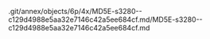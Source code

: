 .git/annex/objects/6p/4x/MD5E-s3280--c129d4988e5aa32e7146c42a5ee684cf.md/MD5E-s3280--c129d4988e5aa32e7146c42a5ee684cf.md